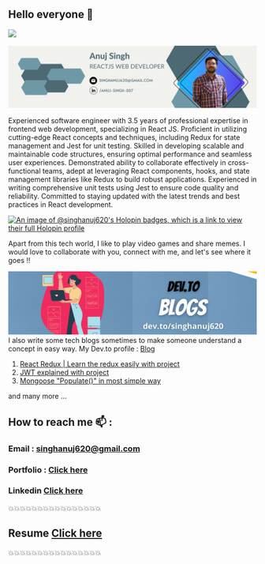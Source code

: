 ## Hello everyone 👋</br>

![](https://komarev.com/ghpvc/?username=singhanuj620&color=green)

![](./github_banner.png)

Experienced software engineer with 3.5 years of professional expertise in frontend web development, specializing in React JS. Proficient in utilizing cutting-edge React concepts and techniques, including Redux for state management and Jest for unit testing. Skilled in developing scalable and maintainable code structures, ensuring optimal performance and seamless user experiences. 
Demonstrated ability to collaborate effectively in cross-functional teams, adept at leveraging React components, hooks, and state management libraries like Redux to build robust applications. Experienced in writing comprehensive unit tests using Jest to ensure code quality and reliability. Committed to staying updated with the latest trends and best practices in React development.

[![An image of @singhanuj620's Holopin badges, which is a link to view their full Holopin profile](https://holopin.me/singhanuj620)](https://holopin.io/@singhanuj620)

Apart from this tech world, I like to play video games and share memes. I would love to collaborate with you, connect with me, and let's see where it goes !!

![](./blog.png)
I also write some tech blogs sometimes to make someone understand a concept in easy way. My Dev.to profile : [Blog](https://dev.to/singhanuj620)

1. [React Redux | Learn the redux easily with project](https://dev.to/singhanuj620/react-redux-learn-the-redux-easily-with-project-aji)
2. [JWT explained with project](https://dev.to/singhanuj620/jwt-explained-with-project-37en)
3. [Mongoose "Populate()" in most simple way](https://dev.to/singhanuj620/mongoose-populate-in-most-simple-way-how-to-import-a-collection-into-another-schema-in-mongodb-4nnf)

and many more ...


## How to reach me :mailbox: :

### **Email** : singhanuj620@gmail.com

### **Portfolio** : [Click here](https://anujsingh.net/)       

### **Linkedin** [Click here](https://www.linkedin.com/in/anuj-singh-007/)

💥💥💥💥💥💥💥💥💥💥💥💥💥💥💥💥

## **Resume** [Click here](https://drive.google.com/file/d/1IJs3MkQlTwzyf-EdcytPNLVDSeO91X-o/view?usp=share_link)

💥💥💥💥💥💥💥💥💥💥💥💥💥💥💥💥
